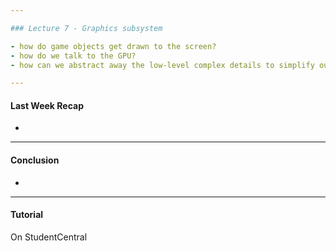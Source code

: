 ```yaml
---

### Lecture 7 - Graphics subsystem

- how do game objects get drawn to the screen? 
- how do we talk to the GPU? 
- how can we abstract away the low-level complex details to simplify our representation of drawing to the screen?

---
```


#### Last Week Recap

- 




---

#### Conclusion

- 

---

#### Tutorial

On StudentCentral